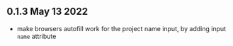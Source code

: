 ## 0.1.3 May 13 2022

- make browsers autofill work for the project name input, by adding input `name` attribute
